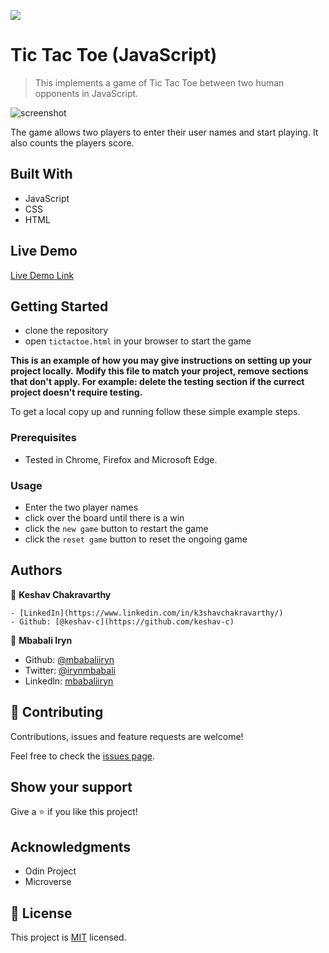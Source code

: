 ![](https://img.shields.io/badge/Microverse-blueviolet)

# Tic Tac Toe (JavaScript)

> This implements a game of Tic Tac Toe between two human opponents in JavaScript.

![screenshot](./app_screenshot.png)

The game allows two players to enter their user names and start playing. It also counts the players score.

## Built With

- JavaScript
- CSS
- HTML

## Live Demo

[Live Demo Link](https://livedemo.com)


## Getting Started

- clone the repository
- open `tictactoe.html` in your browser to start the game

**This is an example of how you may give instructions on setting up your project locally.**
**Modify this file to match your project, remove sections that don't apply. For example: delete the testing section if the currect project doesn't require testing.**


To get a local copy up and running follow these simple example steps.

### Prerequisites

- Tested in Chrome, Firefox and Microsoft Edge. 

### Usage

- Enter the two player names
- click over the board until there is a win
- click the `new game` button to restart the game
- click the `reset game` button to reset the ongoing game


## Authors

👤 **Keshav Chakravarthy**

    - [LinkedIn](https://www.linkedin.com/in/k3shavchakravarthy/)
    - Github: [@keshav-c](https://github.com/keshav-c)

👤 **Mbabali Iryn**

- Github: [@mbabaliiryn](https://github.com/mbabaliiryn)
- Twitter: [@irynmbabali](https://twitter.com/irynmbabali)
- Linkedln: [mbabaliiryn](https://www.linkedin.com/in/mbabaliiryn)

## 🤝 Contributing

Contributions, issues and feature requests are welcome!

Feel free to check the [issues page](issues/).

## Show your support

Give a ⭐️ if you like this project!

## Acknowledgments

- Odin Project
- Microverse

## 📝 License

This project is [MIT](lic.url) licensed.